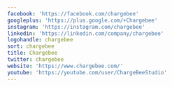 ```yaml
---
facebook: 'https://facebook.com/chargebee'
googleplus: 'https://plus.google.com/+Chargebee'
instagram: 'https://instagram.com/chargebee'
linkedin: 'https://linkedin.com/company/chargebee'
logohandle: chargebee
sort: chargebee
title: Chargebee
twitter: chargebee
website: 'https://www.chargebee.com/'
youtube: 'https://youtube.com/user/ChargeBeeStudio'
---
```

